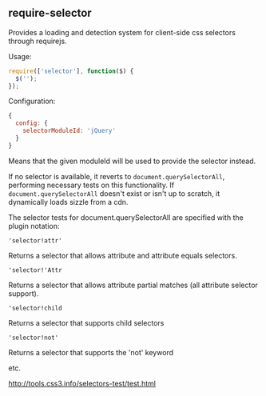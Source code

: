 require-selector
---------------

Provides a loading and detection system for client-side css selectors through requirejs.

Usage:

```javascript
require(['selector'], function($) {
  $('');
});
```

Configuration:

```javascript
{
  config: {
    selectorModuleId: 'jQuery'
  }
}
```

Means that the given moduleId will be used to provide the selector instead.


If no selector is available, it reverts to `document.querySelectorAll`, performing necessary tests on this functionality.
If `document.querySelectorAll` doesn't exist or isn't up to scratch, it dynamically loads sizzle from a cdn.

The selector tests for document.querySelectorAll are specified with the plugin notation:

`'selector!attr'`

Returns a selector that allows attribute and attribute equals selectors.


`'selector!'Attr`

Returns a selector that allows attribute partial matches (all attribute selector support).

`'selector!child`

Returns a selector that supports child selectors

`'selector!not'`

Returns a selector that supports the 'not' keyword

etc.

http://tools.css3.info/selectors-test/test.html